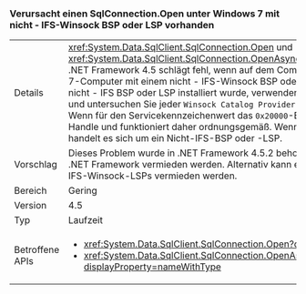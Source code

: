 ### <a name="sqlconnectionopen-fails-on-windows-7-with-non-ifs-winsock-bsp-or-lsp-present"></a>Verursacht einen SqlConnection.Open unter Windows 7 mit nicht - IFS-Winsock BSP oder LSP vorhanden

|   |   |
|---|---|
|Details|<xref:System.Data.SqlClient.SqlConnection.Open> und <xref:System.Data.SqlClient.SqlConnection.OpenAsync(System.Threading.CancellationToken)> in .NET Framework 4.5 schlägt fehl, wenn auf dem Computer vorhanden, die auf einem Windows 7-Computer mit einem nicht - IFS-Winsock BSP oder LSP ausgeführt sind. Bestimmt, ob ein nicht - IFS BSP oder LSP installiert wurde, verwenden die <code>netsh WinSock Show Catalog</code> Befehl, und untersuchen Sie jeder <code>Winsock Catalog Provider Entry</code> Element, das zurückgegeben wird. Wenn für den Servicekennzeichenwert das <code>0x20000</code>-Bit gesetzt ist, verwendet der Anbieter IFS-Handle und funktioniert daher ordnungsgemäß. Wenn das <code>0x20000</code>-Bit leer (nicht festgelegt) ist, handelt es sich um ein Nicht-IFS-BSP oder -LSP.|
|Vorschlag|Dieses Problem wurde in .NET Framework 4.5.2 behoben, daher kann es durch ein Upgrade von .NET Framework vermieden werden. Alternativ kann es durch Entfernen aller installierten Nicht-IFS-Winsock-LSPs vermieden werden.|
|Bereich|Gering|
|Version|4.5|
|Typ|Laufzeit|
|Betroffene APIs|<ul><li><xref:System.Data.SqlClient.SqlConnection.Open?displayProperty=nameWithType></li><li><xref:System.Data.SqlClient.SqlConnection.OpenAsync(System.Threading.CancellationToken)?displayProperty=nameWithType></li></ul>|

